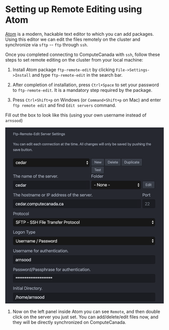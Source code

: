 # Setting up Remote Editing using Atom

[Atom](https://atom.io/) is a modern, hackable text editor to which you can add packages. Using this editor we can edit the files remotely on the cluster and synchronize via `sftp` -- `ftp` through `ssh`.

Once you completed connecting to ComputeCanada with `ssh`, follow these steps to set remote editing on the cluster from your local machine:

1. Install Atom package `ftp-remote-edit` by clicking `File->Settings->Install` and type `ftp-remote-edit` in the search bar.

1. After completion of installation, press `Ctrl+Space` to set your password to `ftp-remote-edit`. It is a mandatory step required by the package.

1. Press `Ctrl+Shift+p` on Windows (or `Command+Shift+p` on Mac) and enter `ftp remote edit` and find `Edit servers` command. 

Fill out the box to look like this (using your own username instead of `arnsood`)

![scale=0.5](bin/atom-screenshot.png)
    
1. Now on the left panel inside Atom you can see `Remote`, and then double click on the server you just set. You can add/delete/edit files now, and they will be directly synchronized on ComputeCanada.
